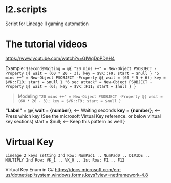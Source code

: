 # l2.scripts
Script for Lineage II gaming automation

# The tutorial videos
https://www.youtube.com/watch?v=GIWqDpPDeH4



Example:
`$secondsWaiting = @{
    "20 mins ++" = New-Object PSOBJECT -Property @{ wait = (60 * 20 - 3); key = $VK::F9; start = $null }
    "5 mins ++" = New-Object PSOBJECT -Property @{ wait = (60 * 5 + 6); key = $VK::F10; start = $null }
    "6 sec attack" = New-Object PSOBJECT -Property @{ wait = (6); key = $VK::F11; start = $null }
}`

> Modeling
`"20 mins ++" = New-Object PSOBJECT -Property @{ wait = (60 * 20 - 3); key = $VK::F9; start = $null }`

**"Label"** = @{
  **wait** = **{number}**;   <-- Waiting seconds
  **key** = **{number}**;    <-- Press which key (See the microsoft Virtual Key reference. or below virtual key sections)
  start = $null;             <-- Keep this pattern as well
}


# Virtual Key
`Lineage 2 keys setting
3rd Row: NumPad1 .. NumPad0 .. DIVIDE .. MULTIPLY
2nd Row: VK_1 .. VK_0 ..
1st Row: F1 .. F12`

Virtual Key Enum in C#
https://docs.microsoft.com/en-us/dotnet/api/system.windows.forms.keys?view=netframework-4.8

